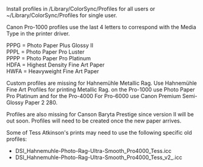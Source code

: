 Install profiles in /Library/ColorSync/Profiles for all users or ~/Library/ColorSync/Profiles for single user.

Canon Pro-1000 profiles use the last 4 letters to correspond with the Media Type in the printer driver.

PPPG = Photo Paper Plus Glossy II  
PPPL = Photo Paper Pro Luster  
PPPP = Photo Paper Pro Platinum  
HDFA = Highest Density Fine Art Paper  
HWFA = Heavyweight Fine Art Paper  


Custom profiles are missing for Hahnemühle Metallic Rag. Use Hahnemühle Fine Art Profiles for printing Metallic Rag. on the Pro-1000 use Photo Paper Pro Platinum and for the Pro-4000 For Pro-6000 use Canon Premium Semi-Glossy Paper 2 280.

Profiles are also missing for Canson Baryta Prestige since version II will be out soon. Profiles will need to be created once the new paper arrives.

Some of Tess Atkinson's prints may need to use the following specific old profiles:

- DSI_Hahnemuhle-Photo-Rag-Ultra-Smooth_Pro4000_Tess.icc
- DSI_Hahnemuhle-Photo-Rag-Ultra-Smooth_Pro4000_Tess_v2_.icc